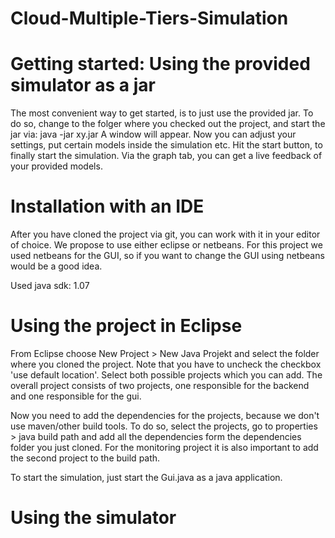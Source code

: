 Cloud-Multiple-Tiers-Simulation
===============================

Getting started: Using the provided simulator as a jar
============
The most convenient way to get started, is to just use the provided jar. To do so, change to the folger where you checked out the project, and start the jar via: java -jar xy.jar
A window will appear. Now you can adjust your settings, put certain models inside the simulation etc.
Hit the start button, to finally start the simulation. Via the graph tab, you can get a live feedback of your provided models.

Installation with an IDE
============
After you have cloned the project via git, you can work with it in your editor of choice. We propose to use either eclipse or netbeans.
For this project we used netbeans for the GUI, so if you want to change the GUI using netbeans would be a good idea.

Used java sdk: 1.07

Using the project in Eclipse
==========
From Eclipse choose New Project > New Java Projekt and select the folder where you cloned the project. Note that you have to uncheck the checkbox 'use default location'. Select both possible projects which you can add. The overall project consists of two projects, one responsible for the backend and one responsible for the gui.

Now you need to add the dependencies for the projects, because we don't use maven/other build tools. To do so, select the projects, go to properties > java build path and add all the dependencies form the dependencies folder you just cloned.
For the monitoring project it is also important to add the second project to the build path.

To start the simulation, just start the Gui.java as a java application.

Using the simulator
============

